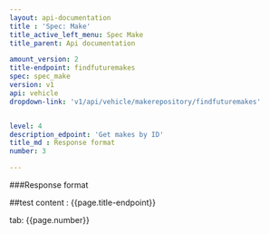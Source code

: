 ```yaml
---
layout: api-documentation
title : 'Spec: Make'
title_active_left_menu: Spec Make
title_parent: Api documentation

amount_version: 2
title-endpoint: findfuturemakes
spec: spec_make
version: v1
api: vehicle
dropdown-link: 'v1/api/vehicle/makerepository/findfuturemakes'


level: 4
description_edpoint: 'Get makes by ID'
title_md : Response format
number: 3

---
```


###Response format

##test content : {{page.title-endpoint}} 

tab: {{page.number}}